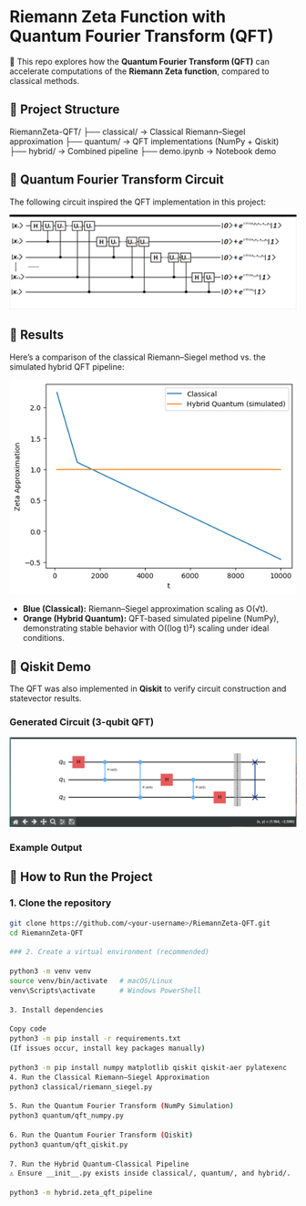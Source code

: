# Riemann Zeta Function with Quantum Fourier Transform (QFT)

📌 This repo explores how the **Quantum Fourier Transform (QFT)** can accelerate computations of the **Riemann Zeta function**, compared to classical methods.

## 🔹 Project Structure

RiemannZeta-QFT/
├── classical/ -> Classical Riemann–Siegel approximation
├── quantum/ -> QFT implementations (NumPy + Qiskit)
├── hybrid/ -> Combined pipeline
├── demo.ipynb -> Notebook demo

## 🔹 Quantum Fourier Transform Circuit

The following circuit inspired the QFT implementation in this project:

![QFT Circuit](Docs/QFTcircuit.png)


## 🔹 Results

Here’s a comparison of the classical Riemann–Siegel method vs. the simulated hybrid QFT pipeline:

![Classical vs Quantum](results/plots/classical_vs_quantum.png)

- **Blue (Classical):** Riemann–Siegel approximation scaling as O(√t).  
- **Orange (Hybrid Quantum):** QFT-based simulated pipeline (NumPy), demonstrating stable behavior with O((log t)²) scaling under ideal conditions.


## 🔹 Qiskit Demo

The QFT was also implemented in **Qiskit** to verify circuit construction and statevector results.

### Generated Circuit (3-qubit QFT)

![Generated QFT Circuit](docs/qft_circuit_generated.png)

### Example Output


## 🔹 How to Run the Project

### 1. Clone the repository
```bash
git clone https://github.com/<your-username>/RiemannZeta-QFT.git
cd RiemannZeta-QFT

### 2. Create a virtual environment (recommended)

python3 -m venv venv
source venv/bin/activate   # macOS/Linux
venv\Scripts\activate      # Windows PowerShell

3. Install dependencies

Copy code
python3 -m pip install -r requirements.txt
(If issues occur, install key packages manually)

python3 -m pip install numpy matplotlib qiskit qiskit-aer pylatexenc
4. Run the Classical Riemann–Siegel Approximation
python3 classical/riemann_siegel.py

5. Run the Quantum Fourier Transform (NumPy Simulation)
python3 quantum/qft_numpy.py

6. Run the Quantum Fourier Transform (Qiskit)
python3 quantum/qft_qiskit.py

7. Run the Hybrid Quantum-Classical Pipeline
⚠️ Ensure __init__.py exists inside classical/, quantum/, and hybrid/.

python3 -m hybrid.zeta_qft_pipeline




